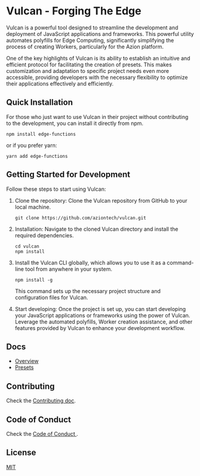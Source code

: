 
# Vulcan - Forging The Edge

Vulcan is a powerful tool designed to streamline the development and deployment of JavaScript applications and frameworks. This powerful utility automates polyfills for Edge Computing, significantly simplifying the process of creating Workers, particularly for the Azion platform.

One of the key highlights of Vulcan is its ability to establish an intuitive and efficient protocol for facilitating the creation of presets. This makes customization and adaptation to specific project needs even more accessible, providing developers with the necessary flexibility to optimize their applications effectively and efficiently.

## Quick Installation

For those who just want to use Vulcan in their project without contributing to the development, you can install it directly from npm.

```shell
npm install edge-functions
```

or if you prefer yarn:

```shell
yarn add edge-functions
```

## Getting Started for Development

Follow these steps to start using Vulcan:

1. Clone the repository: Clone the Vulcan repository from GitHub to your local machine.

   ```shell
   git clone https://github.com/aziontech/vulcan.git
   ```

2. Installation: Navigate to the cloned Vulcan directory and install the required dependencies.

   ```shell
   cd vulcan
   npm install
   ```
3. Install the Vulcan CLI globally, which allows you to use it as a command-line tool from anywhere in your system.

   ```shell
   npm install -g
   ```

   This command sets up the necessary project structure and configuration files for Vulcan.

5. Start developing: Once the project is set up, you can start developing your JavaScript applications or frameworks using the power of Vulcan. Leverage the automated polyfills, Worker creation assistance, and other features provided by Vulcan to enhance your development workflow.


## Docs
* [Overview](docs/overview.md)
* [Presets](docs/presets.md)

## Contributing
Check the [Contributing doc](CONTRIBUTING.md).

## Code of Conduct
Check the [Code of Conduct ](CODE_OF_CONDUCT.md).

## License
[MIT](LICENSE.md)

